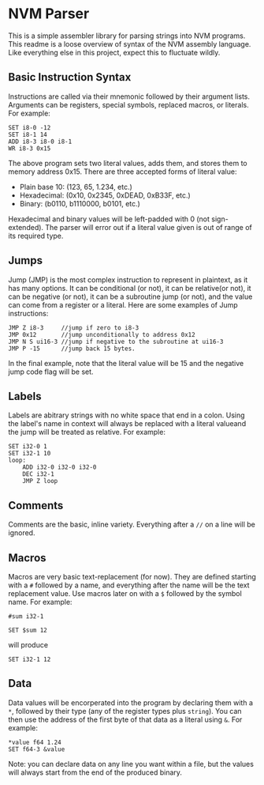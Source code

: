# NVM Parser
This is a simple assembler library for parsing strings into NVM programs. This readme is a loose overview of syntax of the NVM assembly language. Like everything else in this project, expect this to fluctuate wildly.

## Basic Instruction Syntax
Instructions are called via their mnemonic followed by their argument lists. Arguments can be registers, special symbols, replaced macros, or literals. For example:
```
SET i8-0 -12
SET i8-1 14
ADD i8-3 i8-0 i8-1
WR i8-3 0x15
```

The above program sets two literal values, adds them, and stores them to memory address 0x15. There are three accepted forms of literal value:
- Plain base 10: (123, 65, 1.234, etc.)
- Hexadecimal: (0x10, 0x2345, 0xDEAD, 0xB33F, etc.)
- Binary: (b0110, b1110000, b0101, etc.)

Hexadecimal and binary values will be left-padded with 0 (not sign-extended). The parser will error out if a literal value given is out of range of its required type.

## Jumps
Jump (JMP) is the most complex instruction to represent in plaintext, as it has many options. It can be conditional (or not), it can be relative(or not), it can be negative (or not), it can be a subroutine jump (or not), and the value can come from a register or a literal. Here are some examples of Jump instructions:
```
JMP Z i8-3     //jump if zero to i8-3
JMP 0x12       //jump unconditionally to address 0x12
JMP N S ui16-3 //jump if negative to the subroutine at ui16-3
JMP P -15      //jump back 15 bytes.
```
In the final example, note that the literal value will be 15 and the negative jump code flag will be set.

## Labels
Labels are abitrary strings with no white space that end in a colon. Using the label's name in context will always be replaced with a literal valueand the jump will be treated as relative. For example:
```
SET i32-0 1
SET i32-1 10
loop:
    ADD i32-0 i32-0 i32-0
    DEC i32-1
    JMP Z loop
```

## Comments
Comments are the basic, inline variety. Everything after a `//` on a line will be ignored.

## Macros
Macros are very basic text-replacement (for now). They are defined starting with a `#` followed by a name, and everything after the name will be the text replacement value. Use macros later on with a `$` followed by the symbol name. For example:
```
#sum i32-1

SET $sum 12
```
will produce
```
SET i32-1 12
```

## Data
Data values will be encorperated into the program by declaring them with a `*`, followed by their type (any of the register types plus `string`). You can then use the address of the first byte of that data as a literal using `&`. For example:
```
*value f64 1.24
SET f64-3 &value
```

Note: you can declare data on any line you want within a file, but the values will always start from the end of the produced binary.
